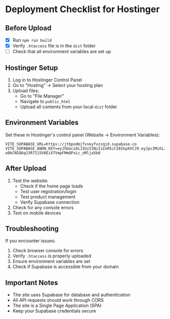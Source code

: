 # Deployment Checklist for Hostinger

## Before Upload
- [x] Run `npm run build`
- [x] Verify `.htaccess` file is in the `dist` folder
- [ ] Check that all environment variables are set up

## Hostinger Setup
1. Log in to Hostinger Control Panel
2. Go to "Hosting" → Select your hosting plan
3. Upload files:
   - Go to "File Manager"
   - Navigate to `public_html`
   - Upload all contents from your local `dist` folder

## Environment Variables
Set these in Hostinger's control panel (Website → Environment Variables):
```env
VITE_SUPABASE_URL=https://jtbpodmjfvseyfvzzqjd.supabase.co
VITE_SUPABASE_ANON_KEY=eyJhbGciOiJIUzI1NiIsInR5cCI6IkpXVCJ9.eyJpc3MiOiJzdXBhYmFzZSIsInJlZiI6Imp0YnBvZG1qZnZzZXlmdnpzcWlkIiwicm9sZSI6ImFub24iLCJpYXQiOjE3NDQzNzQ5NTIsImV4cCI6MjA1OTk1MDk1Mn0.-o0kCNIQ6qJ3R7115V8EiX7VmpFMmQPxLc_oMlja5b0
```

## After Upload
1. Test the website:
   - Check if the home page loads
   - Test user registration/login
   - Test product management
   - Verify Supabase connection
2. Check for any console errors
3. Test on mobile devices

## Troubleshooting
If you encounter issues:
1. Check browser console for errors
2. Verify `.htaccess` is properly uploaded
3. Ensure environment variables are set
4. Check if Supabase is accessible from your domain

## Important Notes
- The site uses Supabase for database and authentication
- All API requests should work through CORS
- The site is a Single Page Application (SPA)
- Keep your Supabase credentials secure 